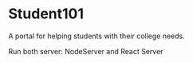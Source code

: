 # Student101
A portal for helping students with their college needs.

Run both server: NodeServer and React Server
